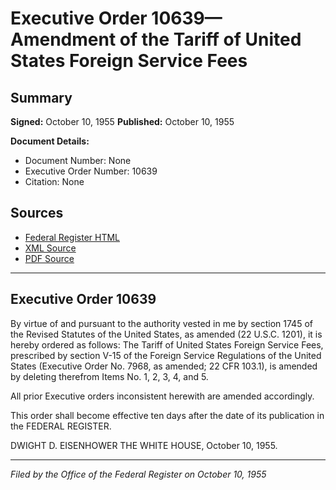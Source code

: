 # Executive Order 10639—Amendment of the Tariff of United States Foreign Service Fees

## Summary

**Signed:** October 10, 1955
**Published:** October 10, 1955

**Document Details:**
- Document Number: None
- Executive Order Number: 10639
- Citation: None

## Sources
- [Federal Register HTML](https://www.presidency.ucsb.edu/documents/executive-order-10639-amendment-the-tariff-united-states-foreign-service-fees)
- [XML Source](None)
- [PDF Source](None)

---

## Executive Order 10639

By virtue of and pursuant to the authority vested in me by section 1745 of the Revised Statutes of the United States, as amended (22 U.S.C. 1201), it is hereby ordered as follows:
The Tariff of United States Foreign Service Fees, prescribed by section V-15 of the Foreign Service Regulations of the United States (Executive Order No. 7968, as amended; 22 CFR 103.1), is amended by deleting therefrom Items No. 1, 2, 3, 4, and 5.

All prior Executive orders inconsistent herewith are amended accordingly.

This order shall become effective ten days after the date of its publication in the FEDERAL REGISTER.

DWIGHT D. EISENHOWER
THE WHITE HOUSE,
October 10, 1955.

---

*Filed by the Office of the Federal Register on October 10, 1955*
